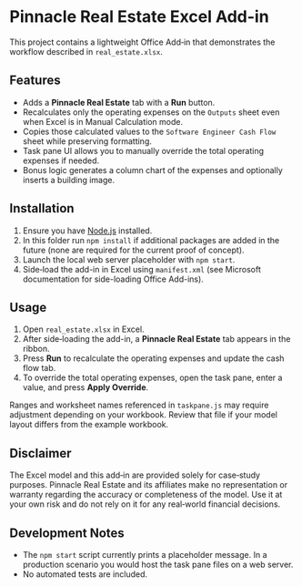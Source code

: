 # Pinnacle Real Estate Excel Add-in

This project contains a lightweight Office Add‑in that demonstrates the workflow described in `real_estate.xlsx`.

## Features

- Adds a **Pinnacle Real Estate** tab with a **Run** button.
- Recalculates only the operating expenses on the `Outputs` sheet even when Excel is in Manual Calculation mode.
- Copies those calculated values to the `Software Engineer Cash Flow` sheet while preserving formatting.
- Task pane UI allows you to manually override the total operating expenses if needed.
- Bonus logic generates a column chart of the expenses and optionally inserts a building image.

## Installation

1. Ensure you have [Node.js](https://nodejs.org/) installed.
2. In this folder run `npm install` if additional packages are added in the future (none are required for the current proof of concept).
3. Launch the local web server placeholder with `npm start`.
4. Side‑load the add-in in Excel using `manifest.xml` (see Microsoft documentation for side-loading Office Add-ins).

## Usage

1. Open `real_estate.xlsx` in Excel.
2. After side‑loading the add-in, a **Pinnacle Real Estate** tab appears in the ribbon.
3. Press **Run** to recalculate the operating expenses and update the cash flow tab.
4. To override the total operating expenses, open the task pane, enter a value, and press **Apply Override**.

Ranges and worksheet names referenced in `taskpane.js` may require adjustment depending on your workbook. Review that file if your model layout differs from the example workbook.

## Disclaimer

The Excel model and this add‑in are provided solely for case‑study purposes. Pinnacle Real Estate and its affiliates make no representation or warranty regarding the accuracy or completeness of the model. Use it at your own risk and do not rely on it for any real‑world financial decisions.

## Development Notes

- The `npm start` script currently prints a placeholder message. In a production scenario you would host the task pane files on a web server.
- No automated tests are included.

